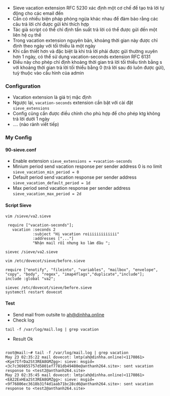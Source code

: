 - Sieve vacation extension RFC 5230 xác định một cơ chế để tạo trả lời tự động cho các email đến
- Cần có nhiều biện pháp phòng ngừa khác nhau để đảm bảo rằng các câu trả lời chỉ được gửi khi thích hợp
- Tác giả script có thể chỉ định tần suất trả lời có thể được gửi đến một liên hệ cụ thể
- Trong vacation extension nguyên bản, khoảng thời gian này được chỉ định theo ngày với tối thiểu là một ngày
- Khi cần thiết hơn và đặc biệt là khi trả lời phải được gửi thường xuyên hơn 1 ngày, có thể sử dụng vacation-seconds extension RFC 6131
- Điều này cho phép chỉ định khoảng thời gian trả lời tối thiểu tính bằng s với khoảng thời gian trả lời tối thiểu bằng 0 (trả lời sau đó luôn được gửi), tuỳ thuộc vào cấu hình của admin
### Configuration
- Vacation extension là giá trị mặc định
- Ngược lại, `vacation-seconds` extension cần bật với cài đặt `sieve_extensions`
- Config cũng cần được điều chỉnh cho phù hợp để cho phép ktg không trả lời dưới 1 ngày
- .... (nào rảnh viết tiếp)
### My Config
#### 90-sieve.conf
- Enable extension
`sieve_extensions = +vacation-seconds`
- Minium period send vacation response per sender address 0 is no limit
`sieve_vacation_min_period = 0`
- Default period send vacation response per sender address
`sieve_vacation_default_period = 1d`
- Max period send vacation response per sender address
`sieve_vacation_max_period = 2d`
#### Script Sieve
`vim /sieve/va2.sieve`
```
 require ["vacation-seconds"];
   vacation :seconds 2
            :subject "Hi vacation roiiiiiiiiiiiii"
            :addresses ["..."]
            "Nhận mail rồi nhưng ko làm đâu ";
```
```
sievec /sieve/va2.sieve
```
`vim /etc/dovecot/sieve/before.sieve`
```
require ["enotify", "fileinto", "variables", "mailbox", "envelope", "copy", "body", "regex", "imap4flags","duplicate","include"];
include :global "va2";
```
```
sievec /etc/dovecot/sieve/before.sieve
systemctl restart dovecot
```
#### Test
- Send mail from outsite to ah@dinhha.online
- Check log
```
tail -f /var/log/mail.log | grep vacation
```
- Result Ok
```

root@mail:~# tail -f /var/log/mail.log | grep vacation
May 23 02:35:22 mail dovecot: lmtp(ah@dinhha.online)<1170861><Kye7IfrDa2St3REA8GMZgg>: sieve: msgid=<3c7c369855757d5801ef7781db49480e@anthanh264.site>: sent vacation response to <test2@anthanh264.site>
May 23 02:35:45 mail dovecot: lmtp(ah@dinhha.online)<1170861><EA22ExHEa2St3REA8GMZgg>: sieve: msgid=<9f76806ec3618b31f4d1aab71bc28cd6@anthanh264.site>: sent vacation response to <test2@anthanh264.site>

```
